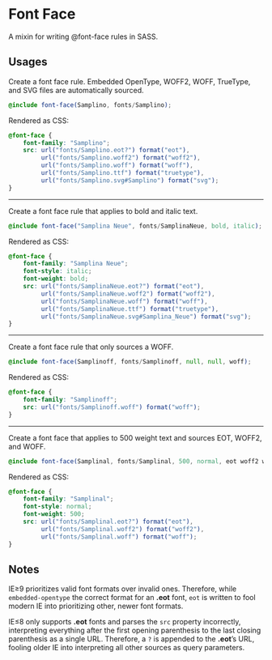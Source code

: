 # Font Face

A mixin for writing @font-face rules in SASS.

## Usages

Create a font face rule. Embedded OpenType, WOFF2, WOFF, TrueType, and SVG files are automatically sourced.

```scss
@include font-face(Samplino, fonts/Samplino);
```

Rendered as CSS:

```css
@font-face {
	font-family: "Samplino";
	src: url("fonts/Samplino.eot?") format("eot"),
		 url("fonts/Samplino.woff2") format("woff2"),
		 url("fonts/Samplino.woff") format("woff"),
		 url("fonts/Samplino.ttf") format("truetype"),
		 url("fonts/Samplino.svg#Samplino") format("svg");
}
```

---

Create a font face rule that applies to bold and italic text.

```scss
@include font-face("Samplina Neue", fonts/SamplinaNeue, bold, italic);
```

Rendered as CSS:

```css
@font-face {
	font-family: "Samplina Neue";
	font-style: italic;
	font-weight: bold;
	src: url("fonts/SamplinaNeue.eot?") format("eot"),
	     url("fonts/SamplinaNeue.woff2") format("woff2"),
	     url("fonts/SamplinaNeue.woff") format("woff"),
	     url("fonts/SamplinaNeue.ttf") format("truetype"),
	     url("fonts/SamplinaNeue.svg#Samplina_Neue") format("svg");
}
```

---

Create a font face rule that only sources a WOFF.

```scss
@include font-face(Samplinoff, fonts/Samplinoff, null, null, woff);
```

Rendered as CSS:

```css
@font-face {
	font-family: "Samplinoff";
	src: url("fonts/Samplinoff.woff") format("woff");
}
```

---

Create a font face that applies to 500 weight text and sources EOT, WOFF2, and WOFF.

```scss
@include font-face(Samplinal, fonts/Samplinal, 500, normal, eot woff2 woff);
```

Rendered as CSS:

```css
@font-face {
	font-family: "Samplinal";
	font-style: normal;
	font-weight: 500;
	src: url("fonts/Samplinal.eot?") format("eot"),
	     url("fonts/Samplinal.woff2") format("woff2"),
	     url("fonts/Samplinal.woff") format("woff");
}
```

## Notes

IE≥9 prioritizes valid font formats over invalid ones. Therefore, while `embedded-opentype` the correct format for an **.eot** font, `eot` is written to fool modern IE into prioritizing other, newer font formats.

IE≤8 only supports **.eot** fonts and parses the `src` property incorrectly, interpreting everything after the first opening parenthesis to the last closing parenthesis as a single URL. Therefore, a `?` is appended to the **.eot**’s URL, fooling older IE into interpreting all other sources as query parameters.
